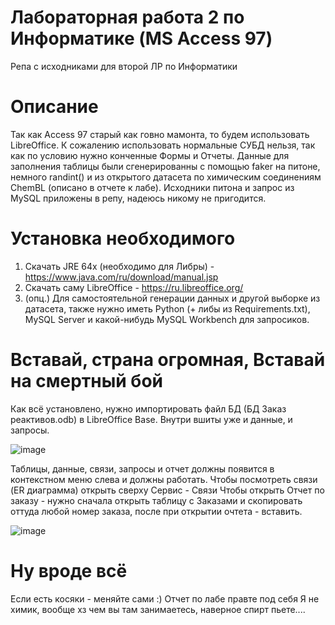 # Лабораторная работа 2 по Информатике (MS Access 97)
 Репа с исходниками для второй ЛР по Информатики 

# Описание
Так как Access 97 старый как говно мамонта, то будем использовать LibreOffice.
К сожалению использовать нормальные СУБД нельзя, так как по условию нужно конченные Формы и Отчеты.
Данные для заполнения таблицы были сгенерированны с помощью faker на питоне, немного randint() и из открытого датасета 
по химическим соединениям ChemBL (описано в отчете к лабе).
Исходники питона и запрос из MySQL приложены в репу, надеюсь никому не пригодится.

# Установка необходимого
1) Скачать JRE 64x (необходимо для Либры) - https://www.java.com/ru/download/manual.jsp
2) Скачать саму LibreOffice - https://ru.libreoffice.org/
4) (опц.) Для самостоятельной генерации данных и другой выборке из датасета, также нужно иметь Python (+ либы из Requirements.txt), MySQL Server и какой-нибудь 
MySQL Workbench для запросиков. 

# Вставай, страна огромная, Вставай на смертный бой
Как всё установлено, нужно импортировать файл БД (БД Заказ реактивов.odb) в LibreOffice Base. Внутри вшиты уже и данные, и запросы.

![image](https://user-images.githubusercontent.com/95991864/231042247-43d51346-520b-45ae-831d-495fae0eb73a.png)

Таблицы, данные, связи, запросы и отчет должны появится в контекстном меню слева и должны работать.
Чтобы посмотреть связи (ER диаграмма) открыть сверху Сервис - Связи 
Чтобы открыть Отчет по заказу - нужно сначала открыть таблицу с Заказами и скопировать оттуда любой номер заказа, после при открытии очтета - вставить.

![image](https://user-images.githubusercontent.com/95991864/231043326-c5bec826-de05-4439-8071-e94594e99e3d.png)


# Ну вроде всё
Если есть косяки - меняйте сами :)
Отчет по лабе правте под себя
Я не химик, вообще хз чем вы там занимаетесь, наверное спирт пьете....
